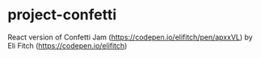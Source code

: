 # project-confetti
React version of Confetti Jam (https://codepen.io/elifitch/pen/apxxVL) by Eli Fitch (https://codepen.io/elifitch)
